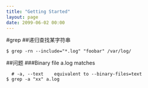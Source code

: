 ```yaml
---
title: "Getting Started"
layout: page
date: 2099-06-02 00:00
---
```


#grep
##递归查找某字符串
```
$ grep -rn --include="*.log" "foobar" /var/log/
```
##问题
###Binary file a.log matches
```
  # -a, --text    equivalent to --binary-files=text
$ grep -a "xx" a.log
```